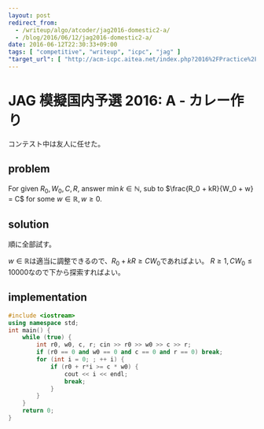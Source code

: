 ```yaml
---
layout: post
redirect_from:
  - /writeup/algo/atcoder/jag2016-domestic2-a/
  - /blog/2016/06/12/jag2016-domestic2-a/
date: 2016-06-12T22:30:33+09:00
tags: [ "competitive", "writeup", "icpc", "jag" ]
"target_url": [ "http://acm-icpc.aitea.net/index.php?2016%2FPractice%2F%E6%A8%A1%E6%93%AC%E5%9B%BD%E5%86%85%E4%BA%88%E9%81%B8B" ]
---
```


# JAG 模擬国内予選 2016: A - カレー作り

コンテスト中は友人に任せた。

## problem

For given $R_0, W_0, C, R$, answer $\min k \in \mathbb{N}$, sub to $\frac{R_0 + kR}{W_0 + w} = C$ for some $w \in \mathbb{R}, w \ge 0$.

## solution

順に全部試す。

$w \in \mathbb{R}$は適当に調整できるので、$R_0 + kR \ge CW_0$であればよい。
$R \ge 1, CW_0 \le 10000$なので下から探索すればよい。

## implementation

``` c++
#include <iostream>
using namespace std;
int main() {
    while (true) {
        int r0, w0, c, r; cin >> r0 >> w0 >> c >> r;
        if (r0 == 0 and w0 == 0 and c == 0 and r == 0) break;
        for (int i = 0; ; ++ i) {
            if (r0 + r*i >= c * w0) {
                cout << i << endl;
                break;
            }
        }
    }
    return 0;
}
```
